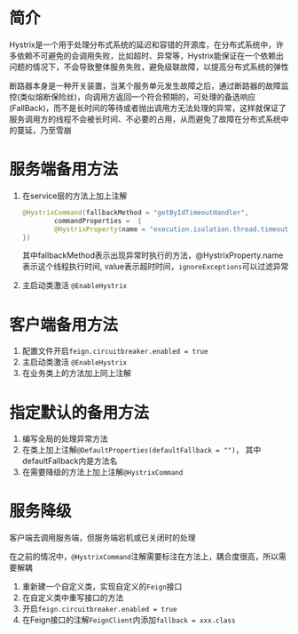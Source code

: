 # 简介

Hystrix是一个用于处理分布式系统的延迟和容错的开源库，在分布式系统中，许多依赖不可避免的会调用失败，比如超时、异常等，Hystrix能保证在一个依赖出问题的情况下，不会导致整体服务失败，避免级联故障，以提高分布式系统的弹性

断路器本身是一种开关装置，当某个服务单元发生故障之后，通过断路器的故障监控(类似熔断保险丝)，向调用方返回一个符合预期的，可处理的备选响应(FallBack)，而不是长时间的等待或者抛出调用方无法处理的异常，这样就保证了服务调用方的线程不会被长时间、不必要的占用，从而避免了故障在分布式系统中的蔓延，乃至雪崩



# 服务端备用方法

1. 在service层的方法上加上注解

   ```java
   @HystrixCommand(fallbackMethod = "getByIdTimeoutHandler",
           commandProperties =  {
           @HystrixProperty(name = "execution.isolation.thread.timeoutInMilliseconds", value = "3000")
   })
   ```

   其中fallbackMethod表示出现异常时执行的方法，@HystrixProperty.name表示这个线程执行时间, value表示超时时间，`ignoreExceptions`可以过滤异常

2. 主启动类激活 `@EnableHystrix`



# 客户端备用方法

1. 配置文件开启`feign.circuitbreaker.enabled = true`
2. 主启动类激活 `@EnableHystrix`
3. 在业务类上的方法加上同上注解



# 指定默认的备用方法

1. 编写全局的处理异常方法
2. 在类上加上注解`@DefaultProperties(defaultFallback = "")`， 其中defaultFallback内是方法名
3. 在需要降级的方法上加上注解`@HystrixCommand`



# 服务降级

客户端去调用服务端，但服务端宕机或已关闭时的处理

在之前的情况中，`@HystrixCommand`注解需要标注在方法上，耦合度很高，所以需要解耦

1. 重新建一个自定义类，实现自定义的`Feign`接口
2. 在自定义类中重写接口的方法
3. 开启`feign.circuitbreaker.enabled = true`
4. 在Feign接口的注解`FeignClient`内添加`fallback = xxx.class`